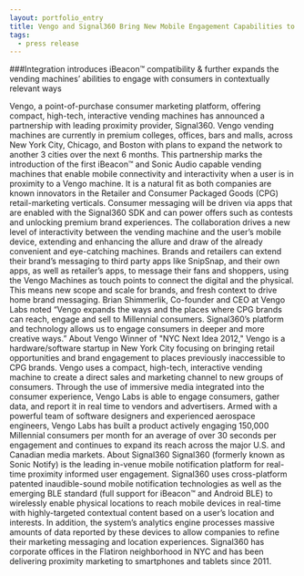 ```yaml
---
layout: portfolio_entry
title: Vengo and Signal360 Bring New Mobile Engagement Capabilities to the Vending Machine Space
tags:
  - press release
---
```

###Integration introduces iBeacon™ compatibility & further expands the vending machines’ abilities to engage with consumers in contextually relevant ways

Vengo, a point-of-purchase consumer marketing platform, offering compact, high-tech, interactive vending machines has announced a partnership with leading proximity provider, Signal360. Vengo vending machines are currently in premium colleges, offices, bars and malls, across New York City, Chicago, and Boston with plans to expand the network to another 3 cities over the next 6 months.
This partnership marks the introduction of the first iBeacon™ and Sonic Audio capable vending machines that enable mobile connectivity and interactivity when a user is in proximity to a Vengo machine. It is a natural fit as both companies are known innovators in the Retailer and Consumer Packaged Goods (CPG) retail-marketing verticals.
Consumer messaging will be driven via apps that are enabled with the Signal360 SDK and can power offers such as contests and unlocking premium brand experiences. The collaboration drives a new level of interactivity between the vending machine and the user’s mobile device, extending and enhancing the allure and draw of the already convenient and eye-catching machines.
Brands and retailers can extend their brand’s messaging to third party apps like SnipSnap, and their own apps, as well as retailer’s apps, to message their fans and shoppers, using the Vengo Machines as touch points to connect the digital and the physical. This means new scope and scale for brands, and fresh context to drive home brand messaging.
Brian Shimmerlik, Co-founder and CEO at Vengo Labs noted “Vengo expands the ways and the places where CPG brands can reach, engage and sell to Millennial consumers. Signal360’s platform and technology allows us to engage consumers in deeper and more creative ways.”
About Vengo
Winner of "NYC Next Idea 2012," Vengo is a hardware/software startup in New York City focusing on bringing retail opportunities and brand engagement to places previously inaccessible to CPG brands. Vengo uses a compact, high-tech, interactive vending machine to create a direct sales and marketing channel to new groups of consumers. Through the use of immersive media integrated into the consumer experience, Vengo Labs is able to engage consumers, gather data, and report it in real time to vendors and advertisers. Armed with a powerful team of software designers and experienced aerospace engineers, Vengo Labs has built a product actively engaging 150,000 Millennial consumers per month for an average of over 30 seconds per engagement and continues to expand its reach across the major U.S. and Canadian media markets.
About Signal360
Signal360 (formerly known as Sonic Notify) is the leading in-venue mobile notification platform for real-time proximity informed user engagement. Signal360 uses cross-platform patented inaudible-sound mobile notification technologies as well as the emerging BLE standard (full support for iBeacon™ and Android BLE) to wirelessly enable physical locations to reach mobile devices in real-time with highly-targeted contextual content based on a user’s location and interests. In addition, the system’s analytics engine processes massive amounts of data reported by these devices to allow companies to refine their marketing messaging and location experiences. Signal360 has corporate offices in the Flatiron neighborhood in NYC and has been delivering proximity marketing to smartphones and tablets since 2011.
